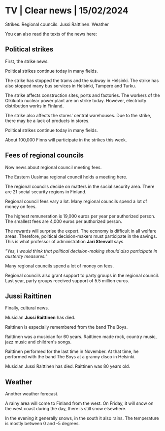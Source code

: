 # TV \| Clear news \| 15/02/2024

Strikes. Regional councils. Jussi Raittinen. Weather

You can also read the texts of the news here:

## Political strikes

First, the strike news.

Political strikes continue today in many fields.

The strike has stopped the trams and the subway in Helsinki. The strike has also stopped many bus services in Helsinki, Tampere and Turku.

The strike affects construction sites, ports and factories. The workers of the Olkiluoto nuclear power plant are on strike today. However, electricity distribution works in Finland.

The strike also affects the stores' central warehouses. Due to the strike, there may be a lack of products in stores.

Political strikes continue today in many fields.

About 100,000 Finns will participate in the strikes this week.

## Fees of regional councils

Now news about regional council meeting fees.

The Eastern Uusimaa regional council holds a meeting here.

The regional councils decide on matters in the social security area. There are 21 social security regions in Finland.

Regional council fees vary a lot. Many regional councils spend a lot of money on fees.

The highest remuneration is 19,000 euros per year per authorized person. The smallest fees are 4,000 euros per authorized person.

The rewards will surprise the expert. The economy is difficult in all welfare areas. Therefore, political decision-makers must participate in the savings. This is what professor of administration **Jari Stenvall** says.

*"Yes, I would think that political decision-making should also participate in austerity measures."*

Many regional councils spend a lot of money on fees.

Regional councils also grant support to party groups in the regional council. Last year, party groups received support of 5.5 million euros.

## Jussi Raittinen

Finally, cultural news.

Musician **Jussi Raittinen** has died.

Raittinen is especially remembered from the band The Boys.

Raittinen was a musician for 60 years. Raittinen made rock, country music, jazz music and children's songs.

Raittinen performed for the last time in November. At that time, he performed with the band The Boys at a granny disco in Helsinki.

Musician Jussi Raittinen has died. Raittinen was 80 years old.

## Weather

Another weather forecast.

A rainy area will come to Finland from the west. On Friday, it will snow on the west coast during the day, there is still snow elsewhere.

In the evening it generally snows, in the south it also rains. The temperature is mostly between 0 and -5 degrees.
